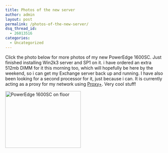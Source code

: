 ```yaml
---
title: Photos of the new server
author: admin
layout: post
permalink: /photos-of-the-new-server/
dsq_thread_id:
  - 26013516
categories:
  - Uncategorized
---
```

Click the photo below for more photos of my new PowerEdge 1600SC. Just finished installing Win2k3 server and SP1 on it. i have ordered an extra 512mb DIMM for it this morning too, which will hopefully be here by the weekend, so i can get my Exchange server back up and running. I have also been looking for a second processor for it, just because i can. It is currently acting as a proxy for my network using [Proxy+][1]. Very cool stuff!

[<img height=180 alt="PowerEdge 1600SC on floor" src="http://photos23.flickr.com/30962695\_faf69928e3\_m.jpg" width=240 border=0>][2]

 [1]: http://www.proxyplus.cz
 [2]: http://www.flickr.com/photos/lsmartman/sets/691755/ "Photo Sharing"